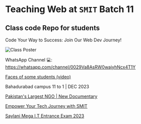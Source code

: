 # Teaching Web at `SMIT` Batch 11

## Class code Repo for students

Code Your Way to Success: Join Our Web Dev Journey!

<!-- "Learn Web Development Essentials and Empower Your Skills!" -->

![Class Poster](./students/imgs/class-poster.jpeg)

WhatsApp Channel 💻: https://whatsapp.com/channel/0029Va8AsRW0wajyhNcx4T1Y

[Faces of some students (video)](https://youtu.be/NCSYLLUiSWk?si=DA_autG-yWdAbjFP)

Bahadurabad campus 11 to 1 | DEC 2023

[Pakistan's Largest NGO | New Documentary](https://youtu.be/MIpmnJG0yyc)

[Empower Your Tech Journey with SMIT](https://youtu.be/VcV841p85Ew)

[Saylani Mega I.T Entrance Exam 2023](https://youtu.be/uaaVCBPHOp8)
